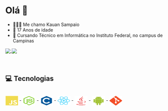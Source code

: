 # Olá 👋

  - 👨🏻‍🦱 Me chamo Kauan Sampaio
  - 💫 17 Anos de idade
  - 💚 Cursando Técnico em Informática no Instituto Federal, no campus de Campinas



<div>
  <a href="https://github.com/KauanSampaio">
    <img align="center" height="180em" src="https://github-readme-stats.vercel.app/api?username=KauanSampaio&show_icons=true&theme=tokyonight&include_all_commits=true&count_private=true"/>
    <img align="center" height="180em" src="https://github-readme-streak-stats.herokuapp.com?user=KauanSampaio&theme=tokyonight">
    <!--<img height="180em" src="https://github-readme-stats.vercel.app/api/top-langs/?username=KauanSampaio&layout=compact&langs_count=7&theme=react"/>-->
  </a>
</div>
<br/>
<br/>
  
  ## 💻 Tecnologias
  
  <div style="display: inline_block"><br>
  <img align="center" alt="Kauan-JS" height="30" width="40" src="https://github.com/devicons/devicon/blob/master/icons/javascript/javascript-plain.svg">
  -
  <img align="center" alt="Kauan-NodeJS" height="30" width="40" src="https://github.com/devicons/devicon/blob/master/icons/nodejs/nodejs-original.svg">
  -
  <img align="center" alt="Kauan-C" height="30" width="40" src="https://github.com/devicons/devicon/blob/master/icons/c/c-plain.svg">
  -
  <img align="center" alt="Kauan-React" height="30" width="40" src="https://github.com/devicons/devicon/blob/master/icons/react/react-original.svg">
  -
  <img align="center" alt="Kauan-Java" height="30" width="40" src="https://github.com/devicons/devicon/blob/master/icons/java/java-plain.svg">
  -
  <img align="center" alt="Kauan-Android" height="30" width="40" src="https://github.com/devicons/devicon/blob/master/icons/android/android-plain.svg">
  -
  <img align="center" alt="Kauan-Git" height="30" width="40" src="https://github.com/devicons/devicon/blob/master/icons/git/git-plain.svg">
</div>
